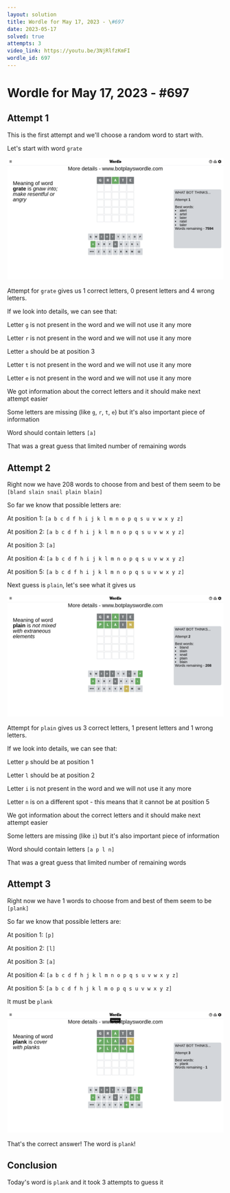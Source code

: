 ```yaml
---
layout: solution
title: Wordle for May 17, 2023 - \#697
date: 2023-05-17
solved: true
attempts: 3
video_link: https://youtu.be/3NjRlfzKmFI
wordle_id: 697
---
```


# Wordle for May 17, 2023 - \#697

## Attempt 1

This is the first attempt and we'll choose a random word to start with.

Let's start with word `grate`

![Attempt 1](2023-05-17/attempt-1.png)

Attempt for `grate` gives us 1 correct letters, 0 present letters and 4 wrong letters.

If we look into details, we can see that:

Letter `g` is not present in the word and we will not use it any more

Letter `r` is not present in the word and we will not use it any more

Letter `a` should be at position 3

Letter `t` is not present in the word and we will not use it any more

Letter `e` is not present in the word and we will not use it any more

We got information about the correct letters and it should make next attempt easier

Some letters are missing (like `g`, `r`, `t`, `e`) but it's also important piece of information

Word should contain letters `[a]`

That was a great guess that limited number of remaining words



## Attempt 2

Right now we have 208 words to choose from and best of them seem to be `[bland slain snail plain blain]`

So far we know that possible letters are:

At position 1: `[a b c d f h i j k l m n o p q s u v w x y z]`

At position 2: `[a b c d f h i j k l m n o p q s u v w x y z]`

At position 3: `[a]`

At position 4: `[a b c d f h i j k l m n o p q s u v w x y z]`

At position 5: `[a b c d f h i j k l m n o p q s u v w x y z]`

Next guess is `plain`, let's see what it gives us

![Attempt 2](2023-05-17/attempt-2.png)

Attempt for `plain` gives us 3 correct letters, 1 present letters and 1 wrong letters.

If we look into details, we can see that:

Letter `p` should be at position 1

Letter `l` should be at position 2

Letter `i` is not present in the word and we will not use it any more

Letter `n` is on a different spot - this means that it cannot be at position 5

We got information about the correct letters and it should make next attempt easier

Some letters are missing (like `i`) but it's also important piece of information

Word should contain letters `[a p l n]`

That was a great guess that limited number of remaining words



## Attempt 3

Right now we have 1 words to choose from and best of them seem to be `[plank]`

So far we know that possible letters are:

At position 1: `[p]`

At position 2: `[l]`

At position 3: `[a]`

At position 4: `[a b c d f h j k l m n o p q s u v w x y z]`

At position 5: `[a b c d f h j k l m o p q s u v w x y z]`

It must be `plank`

![Attempt 3](2023-05-17/attempt-3.png)

That's the correct answer! The word is `plank`!

## Conclusion

Today's word is `plank` and it took 3 attempts to guess it

